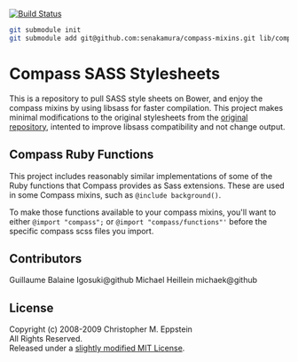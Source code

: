 [![Build Status](https://travis-ci.org/Igosuki/compass-mixins.svg?branch=master)](https://travis-ci.org/Igosuki/compass-mixins)

```bash
git submodule init
git submodule add git@github.com:senakamura/compass-mixins.git lib/compass-mixins
```

# Compass SASS Stylesheets

This is a repository to pull SASS style sheets on Bower, and enjoy the compass mixins by using libsass for faster compilation. This project makes minimal modifications to the original stylesheets from the [original repository](https://github.com/Compass/compass/tree/stable/core/stylesheets), intented to improve libsass compatibility and not change output.

## Compass Ruby Functions

This project includes reasonably similar implementations of some of the Ruby functions that Compass provides as Sass extensions. These are used in some Compass mixins, such as `@include background()`.

To make those functions available to your compass mixins, you'll want to either `@import "compass";` or `@import "compass/functions"'` before the specific compass scss files you import.

## Contributors
Guillaume Balaine Igosuki@github
Michael Heillein michaek@github

## License
Copyright (c) 2008-2009 Christopher M. Eppstein<br>
All Rights Reserved.<br>
Released under a [slightly modified MIT License](https://github.com/Compass/compass/blob/stable/LICENSE.markdown).

